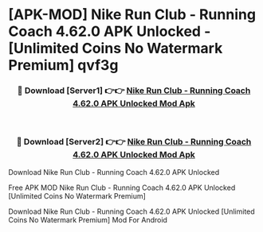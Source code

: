 # [APK-MOD] Nike Run Club - Running Coach 4.62.0 APK Unlocked - [Unlimited Coins No Watermark Premium] qvf3g



<div align="center">
<h3>🔴 Download [Server1] 👉👉 <a href="https://momento.my/?title=Nike_Run_Club_-_Running_Coach_4.62.0_APK_Unlocked">Nike Run Club - Running Coach 4.62.0 APK Unlocked Mod Apk</a></h3><br>

<h3>🔴 Download [Server2] 👉👉 <a href="https://momento.my/?title=Nike_Run_Club_-_Running_Coach_4.62.0_APK_Unlocked">Nike Run Club - Running Coach 4.62.0 APK Unlocked Mod Apk</a></h3>
</div>



Download Nike Run Club - Running Coach 4.62.0 APK Unlocked 

Free APK MOD Nike Run Club - Running Coach 4.62.0 APK Unlocked [Unlimited Coins No Watermark Premium]

Download Nike Run Club - Running Coach 4.62.0 APK Unlocked [Unlimited Coins No Watermark Premium] Mod For Android
